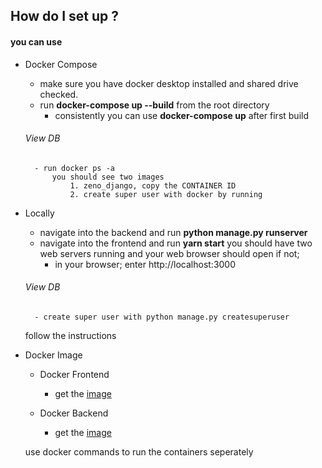 
## How do I set up ?

#### you can use 
- Docker Compose
    - make sure you have docker desktop installed and shared drive checked.
    - run **docker-compose up --build** from the root directory
        - consistently you can use **docker-compose up** after first build
    ###### View DB
        - run docker ps -a
            you should see two images
                1. zeno_django, copy the CONTAINER ID
                2. create super user with docker by running
                    
    
- Locally
    - navigate into the backend and run **python manage.py runserver**
    - navigate into the frontend and run **yarn start**
    you should have two web servers running and your web browser should open if not;
        - in your browser; enter http://localhost:3000
    ###### View DB
        - create super user with python manage.py createsuperuser
    follow the instructions
     
        
- Docker Image
    - Docker Frontend 
        - get the [image]()
        
    - Docker Backend 
        - get the [image]()
    
    use docker commands to run the containers seperately
